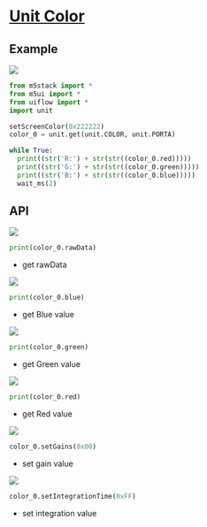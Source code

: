 # [Unit Color](/en/unit/color)

## Example

<img class="blockly_svg" src="https://m5stack.oss-cn-shenzhen.aliyuncs.com/resource/docs/static/assets/img/uiflow/blockly/unit/color/uiflow_block_example.svg">

```python
from m5stack import *
from m5ui import *
from uiflow import *
import unit

setScreenColor(0x222222)
color_0 = unit.get(unit.COLOR, unit.PORTA)

while True:
  print((str('R:') + str(str((color_0.red)))))
  print((str('G:') + str(str((color_0.green)))))
  print((str('B:') + str(str((color_0.blue)))))
  wait_ms(2)
```

## API

<img class="blockly_svg" src="https://m5stack.oss-cn-shenzhen.aliyuncs.com/resource/docs/static/assets/img/uiflow/blockly/unit/color/uiflow_block_color_getD.svg">

```python
print(color_0.rawData)
```

- get rawData

<img class="blockly_svg" src="https://m5stack.oss-cn-shenzhen.aliyuncs.com/resource/docs/static/assets/img/uiflow/blockly/unit/color/uiflow_block_color_getB.svg">

```python
print(color_0.blue)
```

- get Blue value


<img class="blockly_svg" src="https://m5stack.oss-cn-shenzhen.aliyuncs.com/resource/docs/static/assets/img/uiflow/blockly/unit/color/uiflow_block_color_getG.svg">

```python
print(color_0.green)
```

- get Green value

<img class="blockly_svg" src="https://m5stack.oss-cn-shenzhen.aliyuncs.com/resource/docs/static/assets/img/uiflow/blockly/unit/color/uiflow_block_color_getR.svg">

```python
print(color_0.red)
```

- get Red value

<img class="blockly_svg" src="https://m5stack.oss-cn-shenzhen.aliyuncs.com/resource/docs/static/assets/img/uiflow/blockly/unit/color/uiflow_block_color_set_gain.svg">

```python
color_0.setGains(0x00)
```

- set gain value

<img class="blockly_svg" src="https://m5stack.oss-cn-shenzhen.aliyuncs.com/resource/docs/static/assets/img/uiflow/blockly/unit/color/uiflow_block_color_set_integration_time.svg">

```python
color_0.setIntegrationTime(0xFF)
```

- set integration value 

